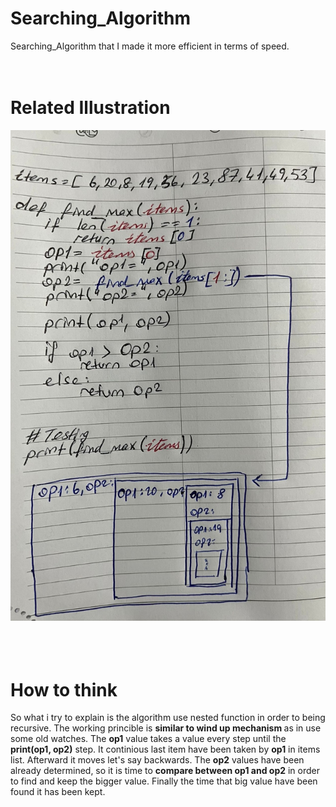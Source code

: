 # Searching_Algorithm
Searching_Algorithm that I made it more efficient in terms of speed.
<br>
<br>
<br>
# Related Illustration
<div align="center"><img src="sa (2).jpg" alt="the Illustration" /></div>
<br>
<br>
<br>

# How to think
<p>So what i try to explain is the algorithm use nested function in order to being recursive. The working princible is <strong>similar to wind up mechanism </strong> as in use some old watches. The <strong>op1</strong> value takes a value every step until the <strong>print(op1, op2)</strong> step. It continious last item have been taken by <strong>op1</strong> in items list. Afterward it moves let's say backwards. The <strong>op2</strong> values have been already determined, so it is time to <strong>compare between op1 and op2</strong> in order to find and keep the bigger value. Finally the time that big value have been found it has been kept.</p>
